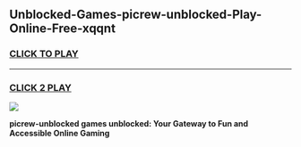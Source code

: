 
## Unblocked-Games-picrew-unblocked-Play-Online-Free-xqqnt
<h3>
<a href="https://premium76.site?title=picrew-unblocked&ref=26A">CLICK TO PLAY</a></h3>
<hr>

<h3>
<a href="https://premium76.site?title=picrew-unblocked&ref=26A">CLICK 2 PLAY</a>
  
</h3>

<a href="https://premium76.site?title=picrew-unblocked&ref=26A"><img src="https://clearcache.store/games.png"></a>


**picrew-unblocked games unblocked: Your Gateway to Fun and Accessible Online Gaming**
